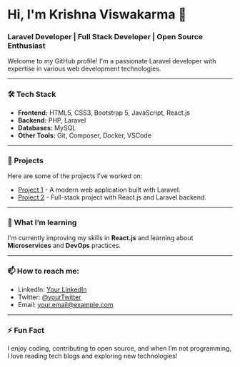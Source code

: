 # Hi, I'm Krishna Viswakarma 👋

### Laravel Developer | Full Stack Developer | Open Source Enthusiast

Welcome to my GitHub profile! I'm a passionate Laravel developer with expertise in various web development technologies.

---

### 🛠 Tech Stack
- **Frontend:** HTML5, CSS3, Bootstrap 5, JavaScript, React.js
- **Backend:** PHP, Laravel
- **Databases:** MySQL
- **Other Tools:** Git, Composer, Docker, VSCode

---

### 🚀 Projects
Here are some of the projects I've worked on:

- [Project 1](https://github.com/krishna-viswakarma/project1) - A modern web application built with Laravel.
- [Project 2](https://github.com/krishna-viswakarma/project2) - Full-stack project with React.js and Laravel backend.

---

### 🌱 What I’m learning
I'm currently improving my skills in **React.js** and learning about **Microservices** and **DevOps** practices.

---

### 📫 How to reach me:
- LinkedIn: [Your LinkedIn](https://www.linkedin.com/in/krishna-viswakarma/)
- Twitter: [@yourTwitter](https://twitter.com/yourTwitter)
- Email: [your.email@example.com](mailto:your.email@example.com)

---

### ⚡ Fun Fact
I enjoy coding, contributing to open source, and when I’m not programming, I love reading tech blogs and exploring new technologies!
